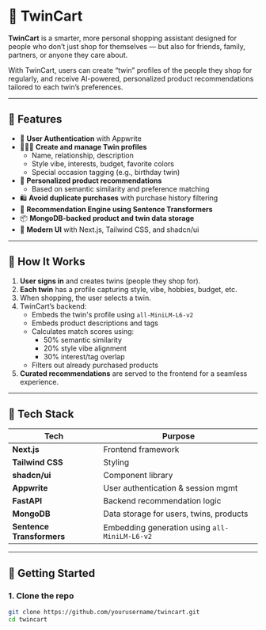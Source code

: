 # 🛒 TwinCart

**TwinCart** is a smarter, more personal shopping assistant designed for people who don’t just shop for themselves — but also for friends, family, partners, or anyone they care about.

With TwinCart, users can create “twin” profiles of the people they shop for regularly, and receive AI-powered, personalized product recommendations tailored to each twin’s preferences.

---

## 🌟 Features

- 🔐 **User Authentication** with Appwrite
- 🧑‍🤝‍🧑 **Create and manage Twin profiles**
  - Name, relationship, description
  - Style vibe, interests, budget, favorite colors
  - Special occasion tagging (e.g., birthday twin)
- 🎯 **Personalized product recommendations**
  - Based on semantic similarity and preference matching
- 🛍️ **Avoid duplicate purchases** with purchase history filtering
- 🧠 **Recommendation Engine using Sentence Transformers**
- 📦 **MongoDB-backed product and twin data storage**
- 📱 **Modern UI** with Next.js, Tailwind CSS, and shadcn/ui

---

## 🧠 How It Works

1. **User signs in** and creates twins (people they shop for).
2. **Each twin** has a profile capturing style, vibe, hobbies, budget, etc.
3. When shopping, the user selects a twin.
4. TwinCart’s backend:
   - Embeds the twin's profile using `all-MiniLM-L6-v2`
   - Embeds product descriptions and tags
   - Calculates match scores using:
     - 50% semantic similarity
     - 20% style vibe alignment
     - 30% interest/tag overlap
   - Filters out already purchased products
5. **Curated recommendations** are served to the frontend for a seamless experience.

---

## 🧰 Tech Stack

| Tech              | Purpose                             |
|-------------------|-------------------------------------|
| **Next.js**       | Frontend framework                  |
| **Tailwind CSS**  | Styling                             |
| **shadcn/ui**     | Component library                   |
| **Appwrite**      | User authentication & session mgmt |
| **FastAPI**       | Backend recommendation logic        |
| **MongoDB**       | Data storage for users, twins, products |
| **Sentence Transformers** | Embedding generation using `all-MiniLM-L6-v2` |

---

## 🚀 Getting Started

### 1. Clone the repo
```bash
git clone https://github.com/yourusername/twincart.git
cd twincart
